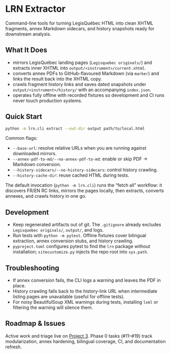 # LRN Extractor

Command-line tools for turning LegisQuébec HTML into clean XHTML fragments, annex Markdown sidecars, and history snapshots ready for downstream analysis.

## What It Does
- mirrors LegisQuébec landing pages (`Legisquebec originals/`) and extracts inner XHTML into `output/<instrument>/current.xhtml`.
- converts annex PDFs to GitHub-flavoured Markdown (via `marker`) and links the result back into the XHTML copy.
- crawls fragment history links and saves dated snapshots under `output/<instrument>/history/` with an accompanying `index.json`.
- operates fully offline with recorded fixtures so development and CI runs never touch production systems.

## Quick Start
```bash
python -m lrn.cli extract --out-dir output path/to/local.html
```
Common flags:
- `--base-url`: resolve relative URLs when you are running against downloaded mirrors.
- `--annex-pdf-to-md/--no-annex-pdf-to-md`: enable or skip PDF → Markdown conversion.
- `--history-sidecars/--no-history-sidecars`: control history crawling.
- `--history-cache-dir`: reuse cached HTML during tests.

The default invocation (`python -m lrn.cli`) runs the “fetch all” workflow: it discovers FR/EN RC links, mirrors the pages locally, then extracts, converts annexes, and crawls history in one go.

## Development
- Keep regenerated artifacts out of git. The `.gitignore` already excludes `Legisquebec originals/`, `output/`, and logs.
- Run tests with `python -m pytest`. Offline fixtures cover bilingual extraction, annex conversion stubs, and history crawling.
- `pyproject.toml` configures pytest to find the `lrn` package without installation; `sitecustomize.py` injects the repo root into `sys.path`.

## Troubleshooting
- If annex conversion fails, the CLI logs a warning and leaves the PDF in place.
- History crawling falls back to the history-link URL when intermediate listing pages are unavailable (useful for offline tests).
- For noisy BeautifulSoup XML warnings during tests, installing `lxml` or filtering the warning will silence them.

## Roadmap & Issues
Active work and triage live on [Project 3](https://github.com/users/g0udurix/projects/3). Phase 0 tasks (#11–#19) track modularization, annex hardening, bilingual coverage, CI, and documentation refresh.
